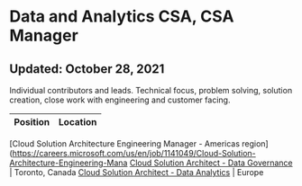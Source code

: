 # Data and Analytics CSA, CSA Manager
## Updated: October 28, 2021 

Individual contributors and leads. Technical focus, problem solving, solution creation, close work with engineering and customer facing. 

Position | Location
-------- | --------
[Cloud Solution Architecture Engineering Manager - Americas region](https://careers.microsoft.com/us/en/job/1141049/Cloud-Solution-Architecture-Engineering-Mana
[Cloud Solution Architect - Data Governance](https://careers.microsoft.com/us/en/job/1055413/Cloud-Solution-Architect-Data-Governance) | Toronto, Canada
[Cloud Solution Architect - Data Analytics](https://careers.microsoft.com/us/en/job/1171381/Cloud-Solution-Architect-Data-Analytics) | Europe

